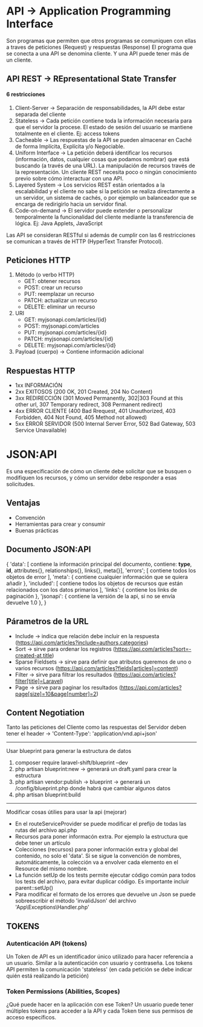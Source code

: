 # API -> Application Programming Interface

Son programas que permiten que otros programas se comuniquen con ellas a traves de peticiones (Request) y respuestas (Response)
El programa que se conecta a una API se denomina cliente. Y una API puede tener más de un cliente.

## API REST -> REpresentational State Transfer

#### 6 restricciones

1. Client-Server -> Separación de responsabilidades, la API debe estar separada del cliente
2. Stateless -> Cada petición contiene toda la información necesaria para que el servidor la procese. El estado de sesión del usuario se mantiene totalmente en el cliente. Ej: access tokens
3. Cacheable -> Las respuestas de la API se pueden almacenar en Caché de forma Implícita, Explícita y/o Negociable.
4. Uniform Interface -> La petición deberá identificar los recursos (información, datos, cualquier cosas que podamos nombrar) que está buscando (a través de una URL). La manipulación de recursos través de la representación. Un cliente REST necesita poco o ningún conocimiento previo sobre cómo interactuar con una API.
5. Layered System -> Los servicios REST están orientados a la escalabilidad y el cliente no sabe si la petición se realiza directamente a un servidor, un sistema de cachés, o por ejemplo un balanceador que se encarga de redirigirlo hacia un servidor final.
6. Code-on-demand -> El servidor puede extender o personalizar temporalmente la funcionalidad del cliente mediante la transferencia de lógica. Ej: Java Applets, JavaScript

Las API se consideran RESTful si además de cumplir con las 6 restricciones se comunican a través de HTTP (HyperText Transfer Protocol).

## Peticiones HTTP

1. Método (o verbo HTTP)
    - GET: obtener recursos
    - POST: crear un recurso
    - PUT: reemplazar un recurso
    - PATCH: actualizar un recurso
    - DELETE: eliminar un recurso
2. URI
    - GET: myjsonapi.com/articles/{id}
    - POST: myjsonapi.com/articles
    - PUT: myjsonapi.com/articles/{id}
    - PATCH: myjsonapi.com/articles/{id}
    - DELETE: myjsonapi.com/articles/{id}
3. Payload (cuerpo) -> Contiene información adicional

## Respuestas HTTP

-   1xx INFORMACIÓN
-   2xx EXITOSOS (200 OK, 201 Created, 204 No Content)
-   3xx REDIRECCIÓN (301 Moved Permanently, 302|303 Found at this other url, 307 Temporary redirect, 308 Permanent redirect)
-   4xx ERROR CLIENTE (400 Bad Rrequest, 401 Unauthorized, 403 Forbidden, 404 Not Found, 405 Method not allowed)
-   5xx ERROR SERVIDOR (500 Internal Server Error, 502 Bad Gateway, 503 Service Unavailable)

# JSON:API

Es una especificación de cómo un cliente debe solicitar que se busquen o modifiquen los recursos, y cómo un servidor debe responder a esas solicitudes.

## Ventajas

-   Convención
-   Herramientas para crear y consumir
-   Buenas prácticas

## Documento JSON:API

{
'data': [ contiene la información principal del documento, contiene: **type**, **id**, attributes{}, relationships{}, links{}, meta{}],
'errors'; [ contiene todos los objetos de error ],
'meta': { contiene cualquier información que se quiera añadir },
'included': [ contiene todos los objetos de recursos que están relacionados con los datos primarios ],
'links': { contiene los links de paginación },
'jsonapi': { contiene la versión de la api, si no se envía devuelve 1.0 },
}

## Párametros de la URL

-   Include -> indica que relación debe incluir en la respuesta (https://api.com/articles?include=authors,categories)
-   Sort -> sirve para ordenar los registros (https://api.com/articles?sort=-created-at,title)
-   Sparse Fieldsets -> sirve para definir que atributos queremos de uno o varios recursos (https://api.com/articles?fields[articles]=content)
-   Filter -> sirve para filtrar los resultados (https://api.com/articles?filter[title]=Laravel)
-   Page -> sirve para paginar los resultados (https://api.com/articles?page[size]=10&page[number]=2)

## Content Negotiation

Tanto las peticiones del Cliente como las respuestas del Servidor deben tener el header -> 'Content-Type': 'application/vnd.api+json'

---

Usar blueprint para generar la estructura de datos

1. composer require laravel-shift/blueprint –dev
2. php artisan blueprint:new -> generará un draft.yaml para crear la estructura
3. php artisan vendor:publish -> blueprint -> generará un /config/blueprint.php donde habrá que cambiar algunos datos
4. php artisan blueprint:build

---

Modificar cosas útilies para usar la api (mejorar)

-   En el routeServiceProvider se puede modificar el prefijo de todas las rutas del archivo api.php
-   Recursos para poner informacón extra. Por ejemplo la estructura que debe tener un artículo
-   Colecciones (recursos) para poner información extra y global del contenido, no solo el 'data'. Si se sigue la convención de nombres, automáticamente, la colección va a envolver cada elemento en el Resource del mismo nombre.
-   La función setUp de los tests permite ejecutar código común para todos los tests del archivo, para evitar duplicar código. Es importante incluir parent::setUp()
-   Para modificar el formato de los errores que devuelve un Json se puede sobreescribir el método 'invalidJson' del archivo 'App\Exceptions\Handler.php'

## TOKENS

### Autenticación API (tokens)

Un Token de API es un identificador único utilizado para hacer referencia a un usuario.
Similar a la autenticación con usuario y contraseña.
Los tokens API permiten la comunicación 'stateless' (en cada petición se debe indicar quién está realizando la petición)

### Token Permissions (Abilities, Scopes)

¿Qué puede hacer en la aplicación con ese Token?
Un usuario puede tener múltiples tokens para acceder a la API y cada Token tiene sus permisos de acceso específicos.
